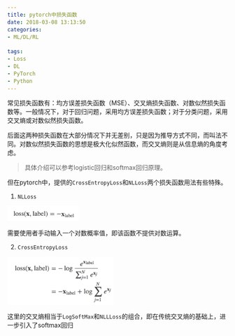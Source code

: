 ```yaml
---
title: pytorch中损失函数
date: 2018-03-08 13:13:50
categories:
- ML/DL/RL

tags:
- Loss
- DL
- PyTorch
- Python
---
```


常见损失函数有：均方误差损失函数（MSE）、交叉熵损失函数、对数似然损失函数等。一般情况下，对于回归问题，采用均方误差损失函数；对于分类问题，采用交叉熵或对数似然损失函数。

后面这两种损失函数在大部分情况下并无差别，只是因为推导方式不同，而叫法不同。对数似然损失函数的思想是极大化似然函数，而交叉熵则是从信息熵的角度考虑。
<!-- more -->

> 具体介绍可以参考logistic回归和softmax回归原理。

但在pytorch中，提供的`CrossEntropyLoss`和`NLLoss`两个损失函数用法有些特殊。

1. `NLLoss`

<img src="/images/loss_nll.png" style="zoom:40%" />

需要使用者手动输入一个对数概率值，即该函数不提供对数运算。

2. `CrossEntropyLoss`

<img src="/images/loss_cel.png" style="zoom:40%" />

这里的交叉熵相当于`LogSoftMax`和`NLLLoss`的组合，即在传统交叉熵的基础上，进一步引入了softmax回归